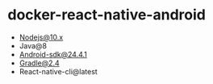 # docker-react-native-android

* Nodejs@10.x
* Java@8
* Android-sdk@24.4.1
* Gradle@2.4
* React-native-cli@latest
